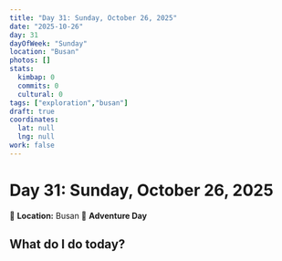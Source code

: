 ```yaml
---
title: "Day 31: Sunday, October 26, 2025"
date: "2025-10-26"
day: 31
dayOfWeek: "Sunday"
location: "Busan"
photos: []
stats:
  kimbap: 0
  commits: 0
  cultural: 0
tags: ["exploration","busan"]
draft: true
coordinates:
  lat: null
  lng: null
work: false
---
```

# Day 31: Sunday, October 26, 2025

📍 **Location:** Busan
🎒 **Adventure Day**

## What do I do today?


